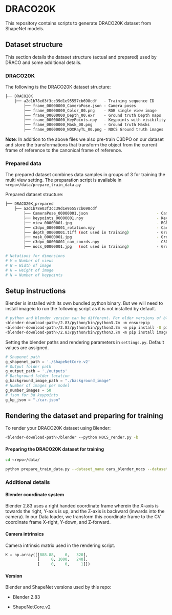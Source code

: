 # DRACO20K

This repository contains scripts to generate DRACO20K dataset from ShapeNet models. 



## Dataset structure

This section details the dataset structure (actual and prepared) used by DRACO and some additional details.

### DRACO20K

The following is the DRACO20K dataset structure:

```markdown
├── DRACO20K
    ├── a2d1b78e03f3cc39d1e95557cb698cdf   - Training sequence ID
        ├── frame_00000000_CameraPose.json - Camera poses                - json
        ├── frame_00000000_Color_00.png    - RGB single view image       - H x W x 3 
        ├── frame_00000000_Depth_00.exr    - Ground truth Depth maps     - H x W x 1 
        ├── frame_00000000_KeyPoints.npy   - Keypoints with visibility   - N x 3 	
        ├── frame_00000000_Mask_00.png     - Ground truth Masks          - H x W x 1 
        ├── frame_00000000_NOXRayTL_00.png - NOCS Ground truth images    - H x W x 3
```

**Note**: In addition to the above files we also pre-train C3DPO on our dataset and store the transformations that transform the object from the current frame of reference to the canonical frame of reference.



### Prepared data

The prepared dataset combines data samples in groups of 3 for training the multi view setting. The preparation script is available in `<repo>/data/prepare_train_data.py`

Prepared dataset structure:

```bash
├── DRACO20K_prepared
    ├── a2d1b78e03f3cc39d1e95557cb698cdf 
        ├── CameraPose_00000001.json                              - Camera poses 
        ├── keypoints_00000001.npy  	                          - Keypoints                                 - V x 1   x 3 x N
        ├── view_00000001.jpg                                     - RGB images                                - H x V*W x 3
        ├── c3dpo_00000001_rotation.npy                           - Canonical to view rotation (from C3DPO)   - V x 1   x 3 x 3
        ├── depth_00000001.tiff (not used in training)            - Ground truth depth maps                   - H x V*W x 1      
        ├── mask_00000001.jpg                                     - Ground truth masks                        - H x V*W x 1
        ├── c3dpo_00000001_cam_coords.npy                         - C3DPO lifted keypoints                    - V x 1   x 3 x N
       	├── nocs_00000001.jpg   (not used in training)            - Ground truth NOCS maps                    - H x V*W x 3

# Notations for dimensions
# V = Number of views 
# W = Width of image
# H = Height of image
# N = Number of keypoints
```



## Setup instructions

Blender is installed with its own bundled python binary. But we will need to install imageio to run the following script as it is not installed by default.

```bash
# python and blender version can be different. For older versions of blender you will have to install pip
<blender-download-path>/2.83/python/bin/python3.7m -m ensurepip
<blender-download-path>/2.83/python/bin/python3.7m -m pip install -U pip
<blender-download-path>/2.83/python/bin/python3.7m -m pip install imageio
```

Setting the blender paths and rendering parameters in `settings.py`. Default values are assigned.

```python
# Shapenet path
g_shapenet_path = './ShapeNetCore.v2'
# Output folder path
g_output_path = './outputs'
# Background folder location
g_background_image_path = "./background_image"
# Number of images per model
g_number_images = 50
# json for 3d keypoints
g_kp_json = "./car.json"
```



## Rendering the dataset and preparing for training



To render your DRACO20K dataset using Blender:

```bash
<blender-download-path>/blender --python NOCS_render.py -b
```



#### Preparing the DRACO20K dataset for training

```bash
cd <repo>/data/

python prepare_train_data.py --dataset_name cars_blender_nocs --dataset_dir <DRACO20K-complete-dataset-path> --canonical <canonical,set=1> --num_threads <number-of-threads> --seq_length <length-of-views,set=3> --dump_root <output-path>
```



### Additional details

#### Blender coordinate system

Blender 2.83 uses a right handed coordinate frame wherein the X-axis is towards the right, Y-axis is up, and the Z-axis is backward (inwards into the camera). In our Data loader, we transform this coordinate frame to the CV coordinate frame X-right, Y-down, and Z-forward. 

#### Camera intrinsics

Camera intrinsic matrix used in the rendering script.

```python
K = np.array([[888.88,    0,   320],
              [     0, 1000,   240],
              [     0,    0,     1]])
```



#### Version 

Blender and ShapeNet versions used by this repo:

- Blender 2.83

- ShapeNetCore.v2


